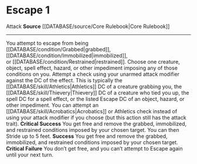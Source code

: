 ﻿---
actions: '[one-action]'
id: '79'
name: Escape
rarity: Common
source: '[[DATABASE/source/Core Rulebook|Core Rulebook]]'
trait:
- '[[DATABASE/trait/Attack|Attack]]'
type: Action

---
# Escape <span class="action-icon">1</span>

<span class="item-trait">Attack</span>
**Source** [[DATABASE/source/Core Rulebook|Core Rulebook]]

---
You attempt to escape from being [[DATABASE/condition/Grabbed|grabbed]], [[DATABASE/condition/Immobilized|immobilized]], or [[DATABASE/condition/Restrained|restrained]]. Choose one creature, object, spell effect, hazard, or other impediment imposing any of those conditions on you. Attempt a check using your unarmed attack modifier against the DC of the effect. This is typically the [[DATABASE/skill/Athletics|Athletics]] DC of a creature grabbing you, the [[DATABASE/skill/Thievery|Thievery]] DC of a creature who tied you up, the spell DC for a spell effect, or the listed Escape DC of an object, hazard, or other impediment. You can attempt an [[DATABASE/skill/Acrobatics|Acrobatics]] or Athletics check instead of using your attack modifier if you choose (but this action still has the attack trait).
**Critical Success** You get free and remove the grabbed, immobilized, and restrained conditions imposed by your chosen target. You can then Stride up to 5 feet.
**Success** You get free and remove the grabbed, immobilized, and restrained conditions imposed by your chosen target.
**Critical Failure** You don’t get free, and you can’t attempt to Escape again until your next turn.